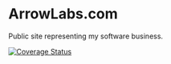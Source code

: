 # ArrowLabs.com

Public site representing my software business.

[![Coverage Status](https://coveralls.io/repos/avidmich/arrowlabs/badge.png)](https://coveralls.io/r/avidmich/arrowlabs)
